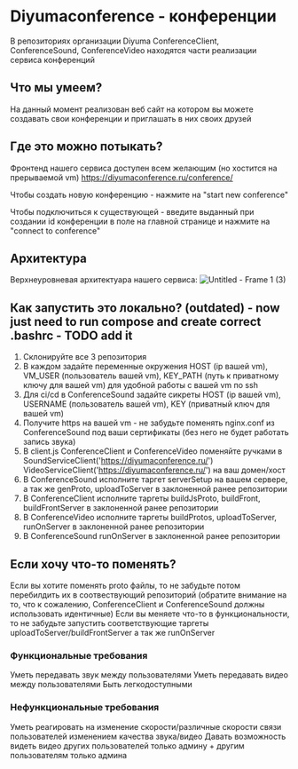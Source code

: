 # Diyumaconference - конференции

В репозиториях организации Diyuma ConferenceClient, ConferenceSound, ConferenceVideo находятся части реализации сервиса конференций

## Что мы умеем?

На данный момент реализован веб сайт на котором вы можете создавать свои конференции и приглашать в них своих друзей

## Где это можно потыкать?

Фронтенд нашего сервиса доступен всем желающим (но хостится на прерываемой vm)
https://diyumaconference.ru/conference/


Чтобы создать новую конференцию - нажмите на "start new conference"

Чтобы подключиться к существующей - введите выданный при создании id конференции в поле на главной странице и нажмите на "connect to conference"

## Архитектура

Верхнеуровневая архитектуара нашего сервиса:
![Untitled - Frame 1 (3)](https://github.com/Diyuma/ConferenceClient/assets/36619154/e67f8395-8a92-4b23-b357-95c31476435b)


## Как запустить это локально? (outdated) - now just need to run compose and create correct .bashrc - TODO add it

1. Склонируйте все 3 репозитория
2. В каждом задайте переменные окружения HOST (ip вашей vm), VM_USER (пользователь вашей vm), KEY_PATH (путь к приватному ключу для вашей vm) для удобной работы с вашей vm по ssh
3. Для ci/cd в ConferenceSound задайте сикреты HOST (ip вашей vm), USERNAME (пользователь вашей vm), KEY (приватный ключ для вашей vm)
4. Получите https на вашей vm - не забудьте поменять nginx.conf из ConferenceSound под ваши сертификаты (без него не будет работать запись звука)
5. В client.js ConferenceClient и ConferenceVideo поменяйте ручками в SoundServiceClient('https://diyumaconference.ru/') VideoServiceClient('https://diyumaconference.ru/') на ваш домен/хост
6. В ConferenceSound исполните таргет serverSetup на вашем сервере, а так же genProto, uploadToServer в заклоненной ранее репозитории
7. В ConferenceClient исполните таргеты buildJsProto, buildFront, buildFrontServer в заклоненной ранее репозитории
8. В ConferenceVideo исполните таргеты buildProtos, uploadToServer, runOnServer в заклоненной ранее репозитории
9. В ConferenceSound runOnServer в заклоненной ранее репозитории

## Если хочу что-то поменять?

Если вы хотите поменять proto файлы, то не забудьте потом перебилдить их в соотвествующий репозиторий (обратите внимание на то, что к сожалению, ConferenceClient и ConferenceSound должны использовать идентичные)
Если вы меняете что-то в функциональности, то не забудьте запустить соответствующие таргеты uploadToServer/buildFrontServer а так же runOnServer


### Функциональные требования

Уметь передавать звук между пользователями
Уметь передавать видео между пользователями
Быть легкодоступными


### Нефункциональные требования

Уметь реагировать на изменение скорости/различные скорости связи пользователей изменением качества звука/видео
Давать возможность видеть видео других пользователей только админу + другим пользователям только админа
